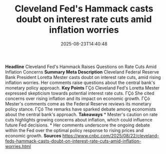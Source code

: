 ﻿---
title: "Cleveland Fed's Hammack casts doubt on interest rate cuts amid inflation worries"
date: "2025-08-23T14:40:48"
category: "Markets"
summary: ""
slug: "cleveland feds hammack casts doubt on interest rate cuts ami"
source_urls:
  - "https://www.cnbc.com/2025/08/22/cleveland-feds-hammack-casts-doubt-on-interest-rate-cuts-amid-inflation-worries.html"
seo:
  title: "Cleveland Fed's Hammack casts doubt on interest rate cuts amid inflation worries | Hash n Hedge"
  description: ""
  keywords: ["news", "markets", "brief"]
---
**Headline** Cleveland Fed's Hammack Raises Questions on Rate Cuts Amid Inflation Concerns  **Summary Meta Description** Cleveland Federal Reserve Bank President Loretta Mester casts doubt on interest rate cuts, amid rising inflation worries. Her comments raise questions about the central bank's monetary policy approach.  **Key Points**  ΓÇó Cleveland Fed's Loretta Mester expressed skepticism towards potential interest rate cuts. ΓÇó She cited concerns over rising inflation and its impact on economic growth. ΓÇó Mester's comments come as the Federal Reserve reviews its monetary policy stance. ΓÇó The remarks have sparked debate among economists about the central bank's approach.  **Takeaways**  * Mester's caution on rate cuts highlights growing concerns about inflation, which could influence future Fed decisions. * Her comments underscore the ongoing debate within the Fed over the optimal policy response to rising prices and economic growth.  **Sources** https://www.cnbc.com/2025/08/22/cleveland-feds-hammack-casts-doubt-on-interest-rate-cuts-amid-inflation-worries.html 
